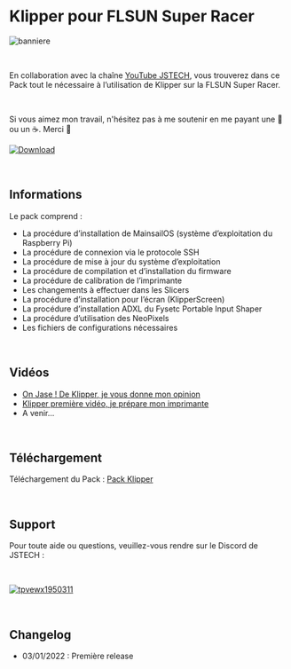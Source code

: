 # Klipper pour FLSUN Super Racer

![banniere](https://user-images.githubusercontent.com/12702322/210418765-71ad587a-57db-4dbd-81f0-b4fa60992816.png)

<br />

En collaboration avec la chaîne [YouTube JSTECH](https://www.youtube.com/@Jstech3d), vous trouverez dans ce Pack tout le nécessaire à l’utilisation de Klipper sur la FLSUN Super Racer.

<br />

Si vous aimez mon travail, n'hésitez pas à me soutenir en me payant une 🍺 ou un ☕. Merci 🙂 

[ ![Download](https://user-images.githubusercontent.com/12702322/115148445-e5a40100-a05f-11eb-8552-c1f5d4355987.png) ](https://www.paypal.me/CyrilGuislain)

<br />

## Informations

Le pack comprend :
  - La procédure d’installation de MainsailOS (système d’exploitation du Raspberry Pi)
  - La procédure de connexion via le protocole SSH
  - La procédure de mise à jour du système d’exploitation
  - La procédure de compilation et d’installation du firmware
  - La procédure de calibration de l’imprimante
  - Les changements à effectuer dans les Slicers
  - La procédure d’installation pour l’écran (KlipperScreen)
  - La procédure d’installation ADXL du Fysetc Portable Input Shaper
  - La procédure d’utilisation des NeoPixels
  - Les fichiers de configurations nécessaires
  
<br />
  
## Vidéos

- [On Jase ! De Klipper, je vous donne mon opinion](https://www.youtube.com/watch?v=MDrla0SI0yc&t=5s)
- [Klipper première vidéo, je prépare mon imprimante](https://www.youtube.com/watch?v=qM-jBRMGjTc)
- A venir...

<br />

## Téléchargement

Téléchargement du Pack : [Pack Klipper](https://github.com/Guilouz/Klipper-Flsun-Super-Racer/archive/refs/heads/main.zip)

<br />

## Support

Pour toute aide ou questions, veuillez-vous rendre sur le Discord de JSTECH :                                                                             

<br />

[![tpvewx1950311](https://user-images.githubusercontent.com/12702322/210418451-6c4f1ed7-bbd0-4b73-b3ba-5f2f1e93dd6f.png)](https://discord.gg/5gzXKdpX)

<br />

## Changelog

- 03/01/2022 : Première release
